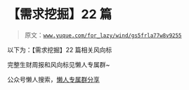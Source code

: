 # 【需求挖掘】22 篇

> 原文：[`www.yuque.com/for_lazy/wind/gs5frla77w8v9255`](https://www.yuque.com/for_lazy/wind/gs5frla77w8v9255)

以下为：【需求挖掘】22 篇相关风向标

完整生财周报和风向标见懒人专属群~

公众号懒人搜索，[懒人专属群分享](https://lazybook.fun/#/blog/group)
